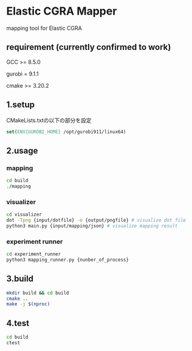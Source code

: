 # Elastic CGRA Mapper
mapping tool for Elastic CGRA


## requirement (currently confirmed to work)
GCC >= 8.5.0 

gurobi = 9.1.1

cmake >= 3.20.2

## 1.setup
CMakeLists.txtの以下の部分を設定
```cmake
set(ENV{GUROBI_HOME} /opt/gurobi911/linux64)
```

## 2.usage
### mapping
```bash
cd build
./mapping
```

### visualizer 
```bash
cd visualizer
dot -Tpng {input/dotfile} -o {output/pngfile} # visualize dot file
python3 main.py {input/mapping/json} # visualize mapping result
```

### experiment runner
```bash
cd experiment_runner
python3 mapping_runner.py {nunber_of_process}
```

## 3.build
```bash
mkdir build && cd build
cmake ..
make -j $(nproc)
```

## 4.test
```bash
cd build
ctest
```


